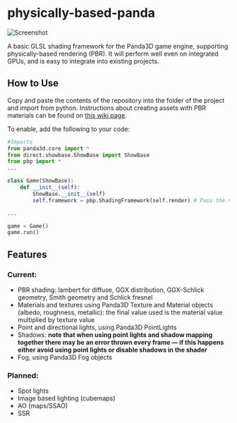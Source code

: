 # physically-based-panda
![Screenshot](https://raw.githubusercontent.com/typewriter1/physically-based-panda/master/car.jpg)

A basic GLSL shading framework for the Panda3D game engine, supporting physically-based rendering (PBR). It will perform well even on integrated GPUs, and is easy to integrate into existing projects.

## How to Use

Copy and paste the contents of the repository into the folder of the project and import from python. Instructions about creating assets with PBR materials can be found on [this wiki page](https://github.com/typewriter1/physically-based-panda/wiki/Creating-Assets-for-physically-based-panda).

To enable, add the following to your code:
```python
#Imports
from panda3d.core import *
from direct.showbase.ShowBase import ShowBase
from pbp import *
...

class Game(ShowBase):
    def __init__(self):
        ShowBase.__init__(self)
        self.framework = pbp.ShadingFramework(self.render) # Pass the node to apply the shader to. The shader will also be applied to children

...

game = Game()
game.run()
```

## Features

### Current:
- PBR shading: lambert for diffuse, GGX distribution, GGX-Schlick geometry, Smith geometry and  Schlick fresnel
- Materials and textures  using Panda3D Texture and Material objects (albedo, roughness, metallic): the final value used is the material value multiplied by texture value
- Point  and directional lights, using Panda3D PointLights
- Shadows: __note that when using point lights and shadow mapping together there may be an error thrown every frame &mdash; if this happens either avoid using point lights or disable shadows in the shader__
- Fog, using Panda3D Fog objects

### Planned:
- Spot lights
- Image based lighting (cubemaps)
- AO (maps/SSAO)
- SSR

